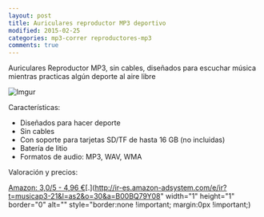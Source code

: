 ```yaml
---
layout: post
title: Auriculares reproductor MP3 deportivo
modified: 2015-02-25
categories: mp3-correr reproductores-mp3
comments: true
---
```


Auriculares Reproductor MP3, sin cables, diseñados para escuchar música mientras practicas algún deporte al aire libre

![Imgur](http://i.imgur.com/wsOtf2Y.jpg? "Auriculares Reproductor mp3")

Características:

 - Diseñados para hacer deporte
 - Sin cables
 - Con soporte para tarjetas SD/TF de hasta 16 GB (no incluidas)
 - Batería de litio
 - Formatos de audio: MP3, WAV, WMA

Valoración y precios:

[Amazon: 3,0/5 - 4,96 €](http://www.amazon.es/gp/product/B00BQ79Y08/ref=as_li_ss_tl?ie=UTF8&camp=3626&creative=24822&creativeASIN=B00BQ79Y08&linkCode=as2&tag=musicap3-21)[.](http://ir-es.amazon-adsystem.com/e/ir?t=musicap3-21&l=as2&o=30&a=B00BQ79Y08" width="1" height="1" border="0" alt="" style="border:none !important; margin:0px !important;) 